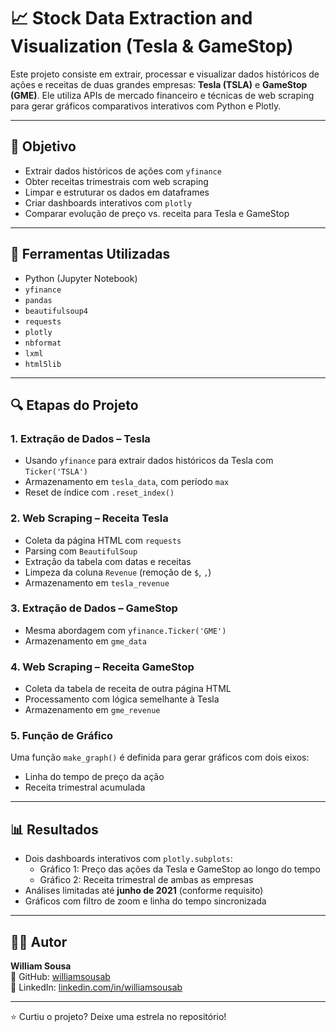 # 📈 Stock Data Extraction and Visualization (Tesla & GameStop)

Este projeto consiste em extrair, processar e visualizar dados históricos de ações e receitas de duas grandes empresas: **Tesla (TSLA)** e **GameStop (GME)**. Ele utiliza APIs de mercado financeiro e técnicas de web scraping para gerar gráficos comparativos interativos com Python e Plotly.

---

## 🎯 Objetivo

- Extrair dados históricos de ações com `yfinance`
- Obter receitas trimestrais com web scraping
- Limpar e estruturar os dados em dataframes
- Criar dashboards interativos com `plotly`
- Comparar evolução de preço vs. receita para Tesla e GameStop

---

## 🧰 Ferramentas Utilizadas

- Python (Jupyter Notebook)
- `yfinance`
- `pandas`
- `beautifulsoup4`
- `requests`
- `plotly`
- `nbformat`
- `lxml`
- `html5lib`

---

## 🔍 Etapas do Projeto

### 1. Extração de Dados – Tesla

- Usando `yfinance` para extrair dados históricos da Tesla com `Ticker('TSLA')`
- Armazenamento em `tesla_data`, com período `max`
- Reset de índice com `.reset_index()`

### 2. Web Scraping – Receita Tesla

- Coleta da página HTML com `requests`  
- Parsing com `BeautifulSoup`
- Extração da tabela com datas e receitas
- Limpeza da coluna `Revenue` (remoção de `$`, `,`)
- Armazenamento em `tesla_revenue`

### 3. Extração de Dados – GameStop

- Mesma abordagem com `yfinance.Ticker('GME')`
- Armazenamento em `gme_data`

### 4. Web Scraping – Receita GameStop

- Coleta da tabela de receita de outra página HTML
- Processamento com lógica semelhante à Tesla
- Armazenamento em `gme_revenue`

### 5. Função de Gráfico

Uma função `make_graph()` é definida para gerar gráficos com dois eixos:

- Linha do tempo de preço da ação
- Receita trimestral acumulada

---

## 📊 Resultados

- Dois dashboards interativos com `plotly.subplots`:
  - Gráfico 1: Preço das ações da Tesla e GameStop ao longo do tempo
  - Gráfico 2: Receita trimestral de ambas as empresas
- Análises limitadas até **junho de 2021** (conforme requisito)
- Gráficos com filtro de zoom e linha do tempo sincronizada

---

## 👨‍💻 Autor

**William Sousa**  
📎 GitHub: [williamsousab](https://github.com/williamsousab)  
📎 LinkedIn: [linkedin.com/in/williamsousab](https://www.linkedin.com/in/williamsousab)

---

⭐ Curtiu o projeto? Deixe uma estrela no repositório!
